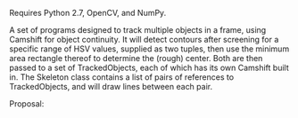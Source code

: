 Requires Python 2.7, OpenCV, and NumPy.

A set of programs designed to track multiple objects in a frame, using Camshift for object continuity.
It will detect contours after screening for a specific range of HSV values, supplied as two tuples, then use the minimum area rectangle thereof to determine the (rough) center. Both are then passed to a set of TrackedObjects, each of which has its own Camshift built in. The Skeleton class contains a list of pairs of references to TrackedObjects, and will draw lines between each pair.

Proposal: